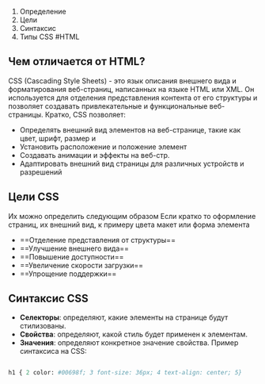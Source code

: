 1) Определение
2) Цели
3) Синтаксис
4) Типы CSS
#HTML 
## Чем отличается от HTML?

 CSS (Cascading Style Sheets) - это язык описания внешнего вида и форматирования веб-страниц, написанных на языке HTML или XML. Он используется для отделения представления контента от его структуры и позволяет создавать привлекательные и функциональные веб-страницы.
   Кратко, CSS позволяет:   
- Определять внешний вид элементов на веб-странице, такие как цвет, шрифт, размер и
- Установить расположение и положение элемент
- Создавать анимации и эффекты на веб-стр.
- Адаптировать внешний вид страницы для различных устройств и разрешений
## Цели CSS
Их можно определить следующим образом
Если кратко то оформление страниц, их внешний вид, к примеру цвета макет или форма элемента
- ==Отделение представления от структуры==
- ==Улучшение внешнего вида==
- ==Повышение доступности==
- ==Увеличение скорости загрузки==
- ==Упрощение поддержки==

## Синтаксис CSS

- **Селекторы**: определяют, какие элементы на странице будут стилизованы.
- **Свойства**: определяют, какой стиль будет применен к элементам.
- **Значения**: определяют конкретное значение свойства.
Пример синтаксиса на CSS:
```python

h1 { 2 color: #00698f; 3 font-size: 36px; 4 text-align: center; 5}
```

